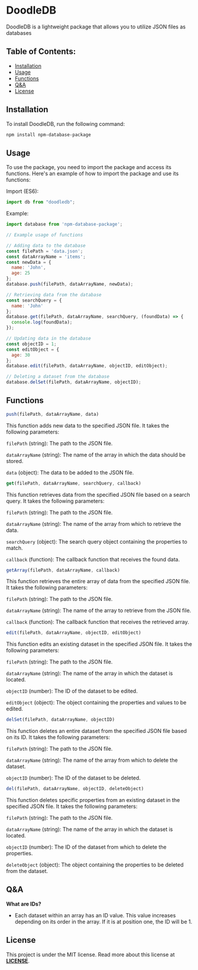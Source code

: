 # DoodleDB
DoodleDB is a lightweight package that allows you to utilize JSON files as databases

## Table of Contents:
- [Installation](#installation)
- [Usage](#usage)
- [Functions](#functions)
- [Q&A](#qa)
- [License](#license)

## Installation

To install DoodleDB, run the following command:

```bash
npm install npm-database-package
```

## Usage

To use the package, you need to import the package and access its functions. Here's an example of how to import the package and use its functions:

Import (ES6):
```javascript
import db from "doodledb";
```

Example:
```js
import database from 'npm-database-package';

// Example usage of functions

// Adding data to the database
const filePath = 'data.json';
const dataArrayName = 'items';
const newData = {
  name: 'John',
  age: 25
};
database.push(filePath, dataArrayName, newData);

// Retrieving data from the database
const searchQuery = {
  name: 'John'
};
database.get(filePath, dataArrayName, searchQuery, (foundData) => {
  console.log(foundData);
});

// Updating data in the database
const objectID = 1;
const editObject = {
  age: 30
};
database.edit(filePath, dataArrayName, objectID, editObject);

// Deleting a dataset from the database
database.delSet(filePath, dataArrayName, objectID);
```

## Functions
```js
push(filePath, dataArrayName, data)
```
This function adds new data to the specified JSON file. It takes the following parameters:



`filePath` (string): The path to the JSON file.


`dataArrayName` (string): The name of the array in which the data should be stored.


`data` (object): The data to be added to the JSON file.




```js
get(filePath, dataArrayName, searchQuery, callback)
```
This function retrieves data from the specified JSON file based on a search query. It takes the following parameters:



`filePath` (string): The path to the JSON file.


`dataArrayName` (string): The name of the array from which to retrieve the data.


`searchQuery` (object): The search query object containing the properties to match.


`callback` (function): The callback function that receives the found data.




```js
getArray(filePath, dataArrayName, callback)
```


This function retrieves the entire array of data from the specified JSON file. It takes the following parameters:



`filePath` (string): The path to the JSON file.



`dataArrayName` (string): The name of the array to retrieve from the JSON file.



`callback` (function): The callback function that receives the retrieved array.





```js
edit(filePath, dataArrayName, objectID, editObject)
```
This function edits an existing dataset in the specified JSON file. It takes the following parameters:



`filePath` (string): The path to the JSON file.



`dataArrayName` (string): The name of the array in which the dataset is located.



`objectID` (number): The ID of the dataset to be edited.



`editObject` (object): The object containing the properties and values to be edited.






```js
delSet(filePath, dataArrayName, objectID)
```


This function deletes an entire dataset from the specified JSON file based on its ID. It takes the following parameters:

`filePath` (string): The path to the JSON file.



`dataArrayName` (string): The name of the array from which to delete the dataset.



`objectID` (number): The ID of the dataset to be deleted.






```js
del(filePath, dataArrayName, objectID, deleteObject)
```


This function deletes specific properties from an existing dataset in the specified JSON file. It takes the following parameters:



`filePath` (string): The path to the JSON file.



`dataArrayName` (string): The name of the array in which the dataset is located.



`objectID` (number): The ID of the dataset from which to delete the properties.



`deleteObject` (object): The object containing the properties to be deleted from the dataset.


## Q&A
**What are IDs?**
- Each dataset within an array has an ID value. This value increases depending on its order in the array. If it is at position one, the ID will be 1.

## License
This project is under the MIT license. Read more about this license at **[LICENSE](https://opensource.org/license/mit/)**.